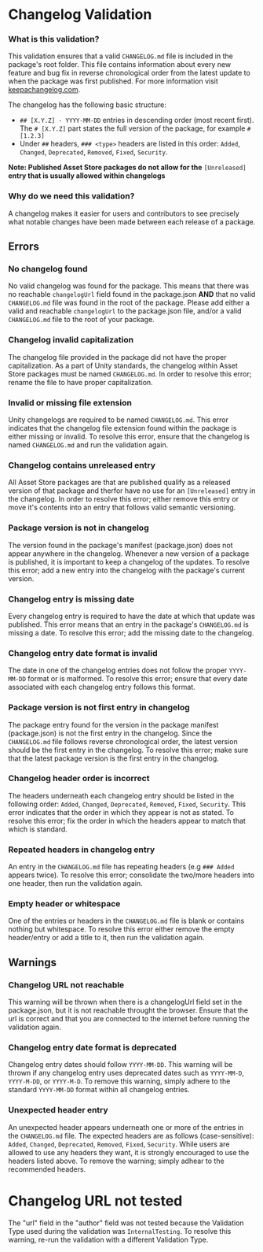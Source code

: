 # Changelog Validation
### What is this validation?
This validation ensures that a valid `CHANGELOG.md` file is included in the package's root folder. This file contains information about every new feature and bug fix in reverse chronological order from the latest update to when the package was first published. For more information visit [keepachangelog.com](https://keepachangelog.com/en/1.0.0/).

The changelog has the following basic structure:

- `## [X.Y.Z] - YYYY-MM-DD` entries in descending order (most recent first). The `# [X.Y.Z]` part states the full version of the package, for example `# [1.2.3]`
- Under `##` headers, `### <type>` headers are listed in this order: `Added`, `Changed`, `Deprecated`, `Removed`, `Fixed`, `Security`.

**Note: Published Asset Store packages do not allow for the** `[Unreleased]` **entry that is usually allowed within changelogs**

### Why do we need this validation?
A changelog makes it easier for users and contributors to see precisely what notable changes have been made between each release of a package.

## Errors

### No changelog found
No valid changelog was found for the package. This means that there was no reachable `changelogUrl` field found in the package.json **AND** that no valid `CHANGELOG.md` file was found in the root of the package. Please add either a valid and reachable `changelogUrl` to the package.json file, and/or a valid `CHANGELOG.md` file to the root of your package.

### Changelog invalid capitalization
The changelog file provided in the package did not have the proper capitalization. As a part of Unity standards, the changelog within Asset Store packages must be named `CHANGELOG.md`. In order to resolve this error; rename the file to have proper capitalization.

### Invalid or missing file extension
Unity changelogs are required to be named `CHANGELOG.md`. This error indicates that the changelog file extension found within the package is either missing or invalid. To resolve this error, ensure that the changelog is named `CHANGELOG.md` and run the validation again.

### Changelog contains unreleased entry
All Asset Store packages are that are published qualify as a released version of that package and therfor have no use for an `[Unreleased]` entry in the changelog. In order to resolve this error; either remove this entry or move it's contents into an entry that follows valid semantic versioning.

### Package version is not in changelog
The version found in the package's manifest (package.json) does not appear anywhere in the changelog. Whenever a new version of a package is published, it is important to keep a changelog of the updates. To resolve this error; add a new entry into the changelog with the package's current version.

### Changelog entry is missing date
Every changelog entry is required to have the date at which that update was published. This error means that an entry in the package's `CHANGELOG.md` is missing a date. To resolve this error; add the missing date to the changelog.

### Changelog entry date format is invalid
The date in one of the changelog entries does not follow the proper `YYYY-MM-DD` format or is malformed. To resolve this error; ensure that every date associated with each changelog entry follows this format.

### Package version is not first entry in changelog
The package entry found for the version in the package manifest (package.json) is not the first entry in the changelog. Since the `CHANGELOG.md` file follows reverse chronological order, the latest version should be the first entry in the changelog. To resolve this error; make sure that the latest package version is the first entry in the changelog.

### Changelog header order is incorrect
The headers underneath each changelog entry should be listed in the following order: `Added`, `Changed`, `Deprecated`, `Removed`, `Fixed`, `Security`. This error indicates that the order in which they appear is not as stated. To resolve this error; fix the order in which the headers appear to match that which is standard.

### Repeated headers in changelog entry
An entry in the `CHANGELOG.md` file has repeating headers (e.g `### Added` appears twice). To resolve this error; consolidate the two/more headers into one header, then run the validation again.

### Empty header or whitespace
One of the entries or headers in the `CHANGELOG.md` file is blank or contains nothing but whitespace. To resolve this error either remove the empty header/entry or add a title to it, then run the validation again.


## Warnings

### Changelog URL not reachable
This warning will be thrown when there is a changelogUrl field set in the package.json, but it is not reachable throught the browser. Ensure that the url is correct and that you are connected to the internet before running the validation again. 

### Changelog entry date format is deprecated
Changelog entry dates should follow `YYYY-MM-DD`. This warning will be thrown if any changelog entry uses deprecated dates such as `YYYY-MM-D`, `YYYY-M-DD`, or `YYYY-M-D`. To remove this warning, simply adhere to the standard `YYYY-MM-DD` format within all changelog entries.

### Unexpected header entry
An unexpected header appears underneath one or more of the entries in the `CHANGELOG.md` file. The expected headers are as follows (case-sensitive): `Added`, `Changed`, `Deprecated`, `Removed`, `Fixed`, `Security`. While users are allowed to use any headers they want, it is strongly encouraged to use the headers listed above. To remove the warning; simply adhear to the recommended headers.

# Changelog URL not tested
The "url" field in the "author" field was not tested because the Validation Type used during the validation was `InternalTesting`. To resolve this warning, re-run the validation with a different Validation Type.

